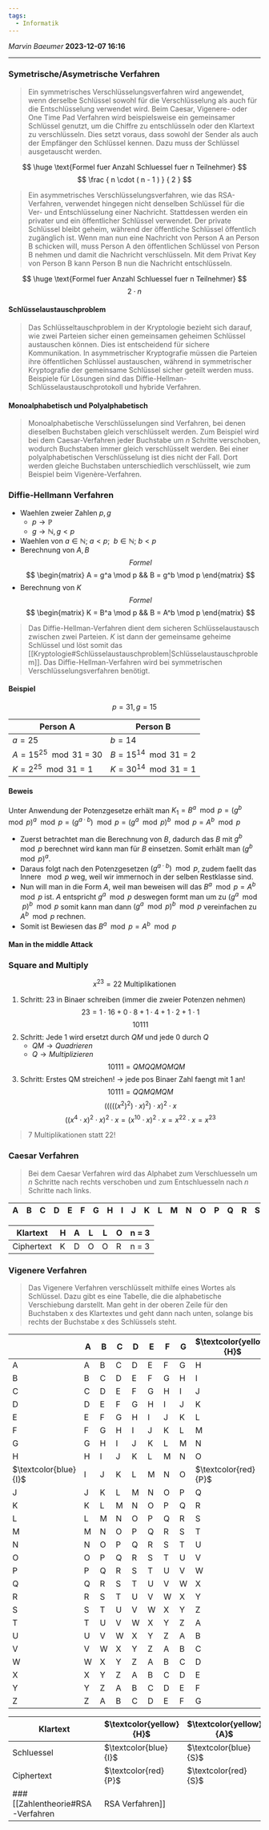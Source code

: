 ```yaml
---
tags:
  - Informatik
---
```

*Marvin Baeumer* **2023-12-07 16:16**

---
### Symetrische/Asymetrische Verfahren
> Ein symmetrisches Verschlüsselungsverfahren wird angewendet, wenn derselbe Schlüssel sowohl für die Verschlüsselung als auch für die Entschlüsselung verwendet wird. Beim Caesar, Vigenere- oder One Time Pad Verfahren wird beispielsweise ein gemeinsamer Schlüssel genutzt, um die Chiffre zu entschlüsseln oder den Klartext zu verschlüsseln. Dies setzt voraus, dass sowohl der Sender als auch der Empfänger den Schlüssel kennen. Dazu muss der Schlüssel ausgetauscht werden.

$$
\huge \text{Formel fuer Anzahl Schluessel fuer n Teilnehmer}
$$
$$
\frac
{
n \cdot ( n - 1 )
}
{
2
}
$$

> Ein asymmetrisches Verschlüsselungsverfahren, wie das RSA-Verfahren, verwendet hingegen nicht denselben Schlüssel für die Ver- und Entschlüsselung einer Nachricht. Stattdessen werden ein privater und ein öffentlicher Schlüssel verwendet. Der private Schlüssel bleibt geheim, während der öffentliche Schlüssel öffentlich zugänglich ist. Wenn man nun eine Nachricht von Person A an Person B schicken will, muss Person A den öffentlichen Schlüssel von Person B nehmen und damit die Nachricht verschlüsseln. Mit dem Privat Key von Person B kann Person B nun die Nachricht entschlüsseln.

$$
\huge \text{Formel fuer Anzahl Schluessel fuer n Teilnehmer}
$$
$$
2 \cdot n
$$

<div style="page-break-after: always;"></div>

#### Schlüsselaustauschproblem
> Das Schlüsseltauschproblem in der Kryptologie bezieht sich darauf, wie zwei Parteien sicher einen gemeinsamen geheimen Schlüssel austauschen können. Dies ist entscheidend für sichere Kommunikation. In asymmetrischer Kryptografie müssen die Parteien ihre öffentlichen Schlüssel austauschen, während in symmetrischer Kryptografie der gemeinsame Schlüssel sicher geteilt werden muss. Beispiele für Lösungen sind das Diffie-Hellman-Schlüsselaustauschprotokoll und hybride Verfahren.

#### Monoalphabetisch und Polyalphabetisch 
> Monoalphabetische Verschlüsselungen sind Verfahren, bei denen dieselben Buchstaben gleich verschlüsselt werden. Zum Beispiel wird bei dem Caesar-Verfahren jeder Buchstabe um $n$ Schritte verschoben, wodurch Buchstaben immer gleich verschlüsselt werden. Bei einer polyalphabetischen Verschlüsselung ist dies nicht der Fall. Dort werden gleiche Buchstaben unterschiedlich verschlüsselt, wie zum Beispiel beim Vigenère-Verfahren.

<div style="page-break-after: always;"></div>

### Diffie-Hellmann Verfahren
- Waehlen zweier Zahlen $p,g$
	- $p \rightarrow \mathbb{P}$
	- $g \rightarrow \mathbb{N}, g < p$ 
- Waehlen von $a \in \mathbb{N}; ~ a < p; ~~ b \in \mathbb{N}; ~ b < p$
- Berechnung von $A, B$ 
$$
Formel
$$
$$
\begin{matrix}
A = g^a \mod p && B = g^b \mod p
\end{matrix}
$$
- Berechnung von $K$
$$
Formel
$$
$$
\begin{matrix}
K = B^a \mod p && B = A^b \mod p
\end{matrix}
$$
> Das Diffie-Hellman-Verfahren dient dem sicheren Schlüsselaustausch zwischen zwei Parteien. $K$ ist dann der gemeinsame geheime Schlüssel und löst somit das [[Kryptologie#Schlüsselaustauschproblem|Schlüsselaustauschproblem]]. Das Diffie-Hellman-Verfahren wird bei symmetrischen Verschlüsselungsverfahren benötigt.
#### Beispiel
$$
p = 31, 
g = 15
$$

| Person A                   | Person B                  |
| -------------------------- | ------------------------- |
| $a = 25$                   | $b = 14$                  |
| $A = 15^{25} \mod 31$ = 30 | $B = 15^{14} \mod 31 = 2$ |
| $K = 2^{25} \mod 31 = 1$   | $K = 30^{14} \mod 31 = 1$ |

<div style="page-break-after: always;"></div>

#### Beweis
Unter Anwendung der Potenzgesetze erhält man $K_1 = B^a \mod p = (g^b \mod p)^a \mod p = (g^{a \cdot b}) \mod p = (g^a \mod p)^b \mod p = A^b \mod p$
- Zuerst betrachtet man die Berechnung von $B$, dadurch das $B$ mit $g^b \mod p$ berechnet wird kann man für $B$ einsetzen. Somit erhält man $(g^b \mod p)^a$.
- Daraus folgt nach den Potenzgesetzen $(g^{a \cdot b}) \mod p$, zudem faellt das Innere $\mod p$ weg, weil wir immernoch in der selben Restklasse sind.
- Nun will man in die Form $A$, weil man beweisen will das $B^a \mod p = A^b \mod p$ ist. $A$ entspricht $g^a \mod p$ deswegen formt man um zu $(g^a \mod p)^b \mod p$ somit kann man dann $(g^a \mod p)^b \mod p$ vereinfachen zu $A^b \mod p$ rechnen.
- Somit ist Bewiesen das $B^a \mod p = A^b \mod p$
#### Man in the middle Attack


<div style="page-break-after: always;"></div>

### Square and Multiply 
$$
x^{23} = 22 ~ \text{Multiplikationen}
$$
1. Schritt: 23 in Binaer schreiben (immer die zweier Potenzen nehmen)
$$
23 = 1 \cdot 16 + 0 \cdot 8 + 1 \cdot 4 + 1 \cdot 2 + 1 \cdot 1
$$
$$
10111
$$
2. Schritt: Jede 1 wird ersetzt durch $QM$ und jede $0$ durch $Q$
	- $QM \rightarrow Quadrieren$
	- $Q \rightarrow Multiplizieren$
$$
10111 = QMQQMQMQM
$$
3. Schritt: Erstes QM streichen! $\rightarrow$ jede pos Binaer Zahl faengt mit 1 an!
$$
10111 = QQMQMQM
$$
$$
(((((x^2)^2) \cdot x)^2)\cdot x)^2 \cdot x
$$
$$
((x^4 \cdot x)^2 \cdot x)^2 \cdot x = (x^{10} \cdot x)^2 \cdot x = x^{22} \cdot x = x^{23}
$$
> 7 Multiplikationen statt 22!

<div style="page-break-after: always;"></div>

### Caesar Verfahren
> Bei dem Caesar Verfahren wird das Alphabet zum Verschluesseln um $n$ Schritte nach rechts verschoben und zum Entschluesseln nach $n$ Schritte nach links. 

| A | B | C | D | E | F | G | H | I | J | K | L | M | N | O | P | Q | R | S | T | U | V | W | X | Y | Z |
|---|---|---|---|---|---|---|---|---|---|---|---|---|---|---|---|---|---|---|---|---|---|---|---|---|---|

| Klartext   | H   | A   | L   | L   | O   | n = 3 |
| ---------- | --- | --- | --- | --- | --- |-------|
| Ciphertext | K   | D   | O   | O   | R   | n = 3 |

<div style="page-break-after: always;"></div>

### Vigenere Verfahren
> Das Vigenere Verfahren verschlüsselt mithilfe eines Wortes als Schlüssel. Dazu gibt es eine Tabelle, die die alphabetische Verschiebung darstellt. Man geht in der oberen Zeile für den Buchstaben x des Klartextes und geht dann nach unten, solange bis rechts der Buchstabe x des Schlüssels steht.

<div style="page-break-after: always;"></div>

|   | A | B | C | D | E | F | G | $\textcolor{yellow}{H}$| I | J | K | L | M | N | O | P | Q | R | S | T | U | V | W | X | Y | Z |
|---|---|---|---|---|---|---|---|---|---|---|---|---|---|---|---|---|---|---|---|---|---|---|---|---|---|---|
| A | A | B | C | D | E | F | G | H | I | J | K | L | M | N | O | P | Q | R | S | T | U | V | W | X | Y | Z |
| B | B | C | D | E | F | G | H | I | J | K | L | M | N | O | P | Q | R | S | T | U | V | W | X | Y | Z | A |
| C | C | D | E | F | G | H | I | J | K | L | M | N | O | P | Q | R | S | T | U | V | W | X | Y | Z | A | B |
| D | D | E | F | G | H | I | J | K | L | M | N | O | P | Q | R | S | T | U | V | W | X | Y | Z | A | B | C |
| E | E | F | G | H | I | J | K | L | M | N | O | P | Q | R | S | T | U | V | W | X | Y | Z | A | B | C | D |
| F | F | G | H | I | J | K | L | M | N | O | P | Q | R | S | T | U | V | W | X | Y | Z | A | B | C | D | E |
| G | G | H | I | J | K | L | M | N | O | P | Q | R | S | T | U | V | W | X | Y | Z | A | B | C | D | E | F |
| H | H | I | J | K | L | M | N | O | P | Q | R | S | T | U | V | W | X | Y | Z | A | B | C | D | E | F | G |
| $\textcolor{blue}{I}$ | I | J | K | L | M | N | O | $\textcolor{red}{P}$ | Q | R | S | T | U | V | W | X | Y | Z | A | B | C | D | E | F | G | H |
| J | J | K | L | M | N | O | P | Q | R | S | T | U | V | W | X | Y | Z | A | B | C | D | E | F | G | H | I |
| K | K | L | M | N | O | P | Q | R | S | T | U | V | W | X | Y | Z | A | B | C | D | E | F | G | H | I | J |
| L | L | M | N | O | P | Q | R | S | T | U | V | W | X | Y | Z | A | B | C | D | E | F | G | H | I | J | K |
| M | M | N | O | P | Q | R | S | T | U | V | W | X | Y | Z | A | B | C | D | E | F | G | H | I | J | K | L |
| N | N | O | P | Q | R | S | T | U | V | W | X | Y | Z | A | B | C | D | E | F | G | H | I | J | K | L | M |
| O | O | P | Q | R | S | T | U | V | W | X | Y | Z | A | B | C | D | E | F | G | H | I | J | K | L | M | N |
| P | P | Q | R | S | T | U | V | W | X | Y | Z | A | B | C | D | E | F | G | H | I | J | K | L | M | N | O |
| Q | Q | R | S | T | U | V | W | X | Y | Z | A | B | C | D | E | F | G | H | I | J | K | L | M | N | O | P |
| R | R | S | T | U | V | W | X | Y | Z | A | B | C | D | E | F | G | H | I | J | K | L | M | N | O | P | Q |
| S | S | T | U | V | W | X | Y | Z | A | B | C | D | E | F | G | H | I | J | K | L | M | N | O | P | Q | R |
| T | T | U | V | W | X | Y | Z | A | B | C | D | E | F | G | H | I | J | K | L | M | N | O | P | Q | R | S |
| U | U | V | W | X | Y | Z | A | B | C | D | E | F | G | H | I | J | K | L | M | N | O | P | Q | R | S | T |
| V | V | W | X | Y | Z | A | B | C | D | E | F | G | H | I | J | K | L | M | N | O | P | Q | R | S | T | U |
| W | W | X | Y | Z | A | B | C | D | E | F | G | H | I | J | K | L | M | N | O | P | Q | R | S | T | U | V |
| X | X | Y | Z | A | B | C | D | E | F | G | H | I | J | K | L | M | N | O | P | Q | R | S | T | U | V | W |
| Y | Y | Z | A | B | C | D | E | F | G | H | I | J | K | L | M | N | O | P | Q | R | S | T | U | V | W | X |
| Z | Z | A | B | C | D | E | F | G | H | I | J | K | L | M | N | O | P | Q | R | S | T | U | V | W | X | Y |

| Klartext   | $\textcolor{yellow}{H}$   | $\textcolor{yellow}{A}$    | $\textcolor{yellow}{L}$    | $\textcolor{yellow}{L}$    | $\textcolor{yellow}{O}$   | n = IST |
| ---------- | --- | --- | --- | --- | --- | ------- |
| Schluessel | $\textcolor{blue}{I}$   | $\textcolor{blue}{S}$   | $\textcolor{blue}{T}$   | $\textcolor{blue}{I}$   | $\textcolor{blue}{T}$   | n = IST |
| Ciphertext | $\textcolor{red}{P}$   | $\textcolor{red}{S}$   | $\textcolor{red}{E}$  | $\textcolor{red}{T}$    | $\textcolor{red}{G}$    | n = IST |      
### [[Zahlentheorie#RSA-Verfahren|RSA Verfahren]]


